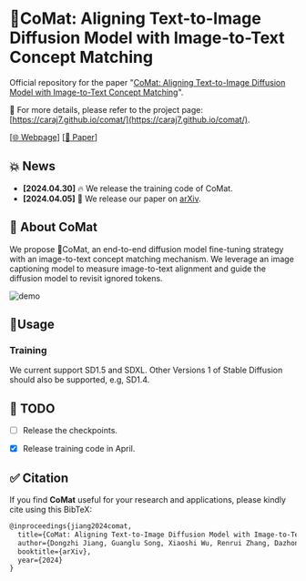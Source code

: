 # 💫CoMat: Aligning Text-to-Image Diffusion Model with Image-to-Text Concept Matching

Official repository for the paper "[CoMat: Aligning Text-to-Image Diffusion Model with Image-to-Text Concept Matching]()".

🌟 For more details, please refer to the project page: [https://caraj7.github.io/comat/](https://caraj7.github.io/comat/).

[[🌐 Webpage](https://caraj7.github.io/comat/)] [[📖 Paper]()] 


## 💥 News

- **[2024.04.30]** 🔥 We release the training code of CoMat.
- **[2024.04.05]** 🚀 We release our paper on [arXiv]().

## 👀 About CoMat

We propose 💫CoMat, an end-to-end diffusion model fine-tuning strategy with an image-to-text concept matching mechanism. We leverage an image captioning model to measure image-to-text alignment and guide the diffusion model to revisit ignored tokens.

![demo](/Users/cara/0Code/Opensource/CoMat/fig/demo.png)

## 🔨Usage

### Training

We current support SD1.5 and SDXL. Other Versions 1 of Stable Diffusion should also be supported, e.g, SD1.4.

## 📌 TODO

- [ ] Release the checkpoints.
- [x] Release training code in April.



## :white_check_mark: Citation

If you find **CoMat** useful for your research and applications, please kindly cite using this BibTeX:

```latex
@inproceedings{jiang2024comat,
  title={CoMat: Aligning Text-to-Image Diffusion Model with Image-to-Text Concept Matching},
  author={Dongzhi Jiang, Guanglu Song, Xiaoshi Wu, Renrui Zhang, Dazhong Shen, Zhuofan Zong, Yu Liu, Hongsheng Li},
  booktitle={arXiv},
  year={2024}
}
```